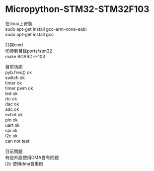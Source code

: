 # Micropython-STM32-STM32F103

在linux上安裝  
sudo apt-get install gcc-arm-none-eabi  
sudo apt-get install gcc  

打開cmd  
切換到目錄ports/stm32  
make BOARD=F103  

目前功能  
pyb.freq() ok  
switch ok  
timer ok  
timer pwm ok  
led ok  
rtc ok  
dac ok  
adc ok  
extint ok  
pin ok  
uart ok  
spi ok  
i2c ok  
can not test  

目前問題  
有些外設使用DMA會有問題  
i2c 使用dma會重啟  
